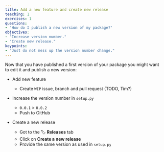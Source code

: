```yaml
---
title: Add a new feature and create new release
teaching: 1
exercises: 1
questions:
- "How do I publish a new version of my package?"
objectives:
- "Increase version number."
- "Create new release."
keypoints:
- "Just do not mess up the version number change."
---
```


Now that you have published a first version of your package you might want to edit it and publish a new version:

* Add new feature
  * Create `WIP` issue, branch and pull request (TODO, Tim?)

* Increase the version number in `setup.py`
  * `0.0.1` > `0.0.2`
  * Push to GitHub
* Create a new release
  * Got to the 🏷️ **Releases** tab
  * Click on **Create a new release** 
  * Provide the same version as used in `setup.py`